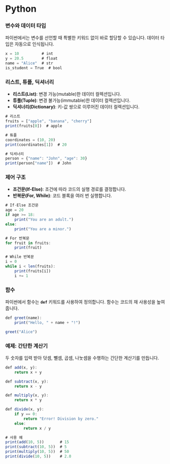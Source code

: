 # Python
### **변수와 데이터 타입**

파이썬에서는 변수를 선언할 때 특별한 키워드 없이 바로 할당할 수 있습니다. 데이터 타입은 자동으로 인식됩니다.

```jsx
x = 10          # int
y = 20.5        # float
name = "Alice"  # str
is_student = True  # bool
```

### **리스트, 튜플, 딕셔너리**

- **리스트(List)**: 변경 가능(mutable)한 데이터 컬렉션입니다.
- **튜플(Tuple)**: 변경 불가능(immutable)한 데이터 컬렉션입니다.
- **딕셔너리(Dictionary)**: 키-값 쌍으로 이루어진 데이터 컬렉션입니다.

```jsx
# 리스트
fruits = ["apple", "banana", "cherry"]
print(fruits[0])  # apple

# 튜플
coordinates = (10, 20)
print(coordinates[1])  # 20

# 딕셔너리
person = {"name": "John", "age": 30}
print(person["name"])  # John

```

### **제어 구조**

- **조건문(If-Else)**: 조건에 따라 코드의 실행 경로를 결정합니다.
- **반복문(For, While)**: 코드 블록을 여러 번 실행합니다.

```jsx
# If-Else 조건문
age = 20
if age >= 18:
    print("You are an adult.")
else:
    print("You are a minor.")

# For 반복문
for fruit in fruits:
    print(fruit)

# While 반복문
i = 0
while i < len(fruits):
    print(fruits[i])
    i += 1

```

### **함수**

파이썬에서 함수는 **`def`** 키워드를 사용하여 정의합니다. 함수는 코드의 재 사용성을 높여 줍니다.

```jsx
def greet(name):
    print("Hello, " + name + "!")

greet("Alice")

```

### **예제: 간단한 계산기**

두 숫자를 입력 받아 덧셈, 뺄셈, 곱셈, 나눗셈을 수행하는 간단한 계산기를 만듭니다.

```jsx
def add(x, y):
    return x + y

def subtract(x, y):
    return x - y

def multiply(x, y):
    return x * y

def divide(x, y):
    if y == 0:
        return "Error! Division by zero."
    else:
        return x / y

# 사용 예
print(add(10, 5))       # 15
print(subtract(10, 5))  # 5
print(multiply(10, 5))  # 50
print(divide(10, 5))    # 2.0

```

#
